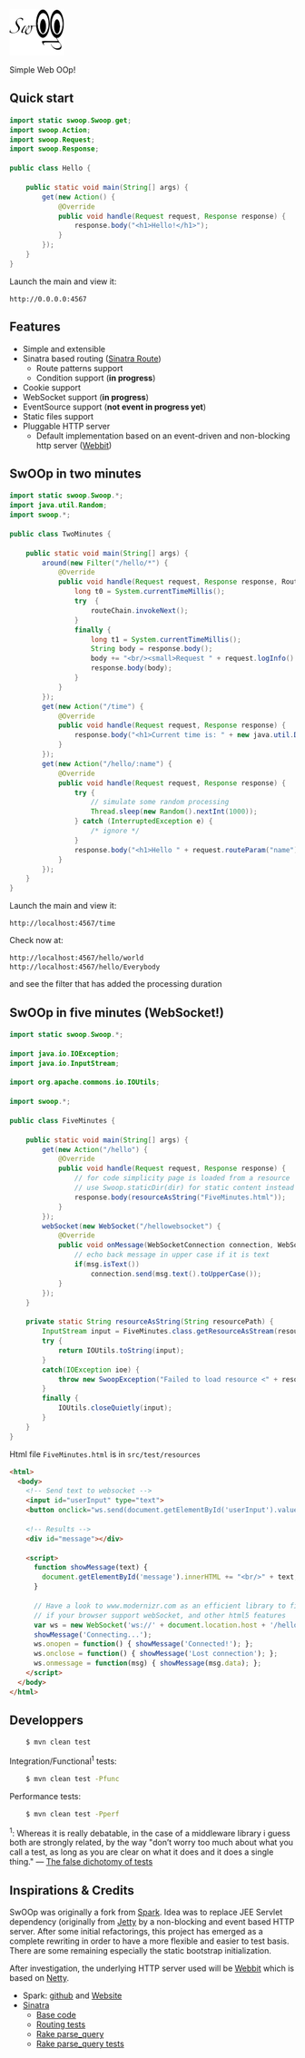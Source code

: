 <img src="https://github.com/Arnauld/swoop/raw/master/doc/images/swoop-logo.png"/>

Simple Web OOp!

## Quick start

```java
import static swoop.Swoop.get;
import swoop.Action;
import swoop.Request;
import swoop.Response;

public class Hello {

    public static void main(String[] args) {
        get(new Action() {
            @Override
            public void handle(Request request, Response response) {
                response.body("<h1>Hello!</h1>");
            }
        });
    }
}
```

Launch the main and view it:

    http://0.0.0.0:4567

## Features

* Simple and extensible
* Sinatra based routing ([Sinatra Route](http://www.sinatrarb.com/intro.html#Routes))
  * Route patterns support 
  * Condition support (**in progress**)
* Cookie support
* WebSocket support (**in progress**)
* EventSource support (**not event in progress yet**)
* Static files support
* Pluggable HTTP server
  * Default implementation based on an event-driven and non-blocking http server ([Webbit](https://github.com/webbit/webbit))


## SwOOp in two minutes

```java
import static swoop.Swoop.*;
import java.util.Random;
import swoop.*;

public class TwoMinutes {

    public static void main(String[] args) {
        around(new Filter("/hello/*") {
            @Override
            public void handle(Request request, Response response, RouteChain routeChain) {
                long t0 = System.currentTimeMillis();
                try  {
                    routeChain.invokeNext();
                }
                finally {
                    long t1 = System.currentTimeMillis();
                    String body = response.body();
                    body += "<br/><small>Request " + request.logInfo() + " executed in " + (t1-t0) + "ms</small>";
                    response.body(body);
                }
            }
        });
        get(new Action("/time") {
            @Override
            public void handle(Request request, Response response) {
                response.body("<h1>Current time is: " + new java.util.Date() + "</h1>");
            }
        });
        get(new Action("/hello/:name") {
            @Override
            public void handle(Request request, Response response) {
                try {
                    // simulate some random processing
                    Thread.sleep(new Random().nextInt(1000));
                } catch (InterruptedException e) { 
                    /* ignore */
                }
                response.body("<h1>Hello " + request.routeParam("name") + "!</h1>");
            }
        });
    }
}
```

Launch the main and view it:

    http://localhost:4567/time

Check now at:

    http://localhost:4567/hello/world
    http://localhost:4567/hello/Everybody

and see the filter that has added the processing duration


## SwOOp in five minutes (WebSocket!)

```java
import static swoop.Swoop.*;

import java.io.IOException;
import java.io.InputStream;

import org.apache.commons.io.IOUtils;

import swoop.*;

public class FiveMinutes {

    public static void main(String[] args) {
        get(new Action("/hello") {
            @Override
            public void handle(Request request, Response response) {
                // for code simplicity page is loaded from a resource
                // use Swoop.staticDir(dir) for static content instead
                response.body(resourceAsString("FiveMinutes.html"));
            }
        });
        webSocket(new WebSocket("/hellowebsocket") {
            @Override
            public void onMessage(WebSocketConnection connection, WebSocketMessage msg) {
                // echo back message in upper case if it is text
                if(msg.isText())
                    connection.send(msg.text().toUpperCase());
            }
        });
    }
    
    private static String resourceAsString(String resourcePath) {
        InputStream input = FiveMinutes.class.getResourceAsStream(resourcePath);
        try {
            return IOUtils.toString(input);
        }
        catch(IOException ioe) {
            throw new SwoopException("Failed to load resource <" + resourcePath + ">", ioe);
        }
        finally {
            IOUtils.closeQuietly(input);
        }
    }
}
```

Html file `FiveMinutes.html` is in `src/test/resources`

```html
<html>
  <body>
    <!-- Send text to websocket -->
    <input id="userInput" type="text">
    <button onclick="ws.send(document.getElementById('userInput').value)">Send</button>

    <!-- Results -->
    <div id="message"></div>

    <script>
      function showMessage(text) {
        document.getElementById('message').innerHTML += "<br/>" + text;
      }

      // Have a look to www.modernizr.com as an efficient library to figure out
      // if your browser support webSocket, and other html5 features
      var ws = new WebSocket('ws://' + document.location.host + '/hellowebsocket');
      showMessage('Connecting...');
      ws.onopen = function() { showMessage('Connected!'); };
      ws.onclose = function() { showMessage('Lost connection'); };
      ws.onmessage = function(msg) { showMessage(msg.data); };
    </script>
  </body>
</html>
```

## Developpers

```bash
    $ mvn clean test
```

Integration/Functional<sup>1</sup> tests:

```bash
    $ mvn clean test -Pfunc
```

Performance tests:

```bash
    $ mvn clean test -Pperf
```

<sup>1</sup>: Whereas it is really debatable, in the case of a middleware library i guess both are strongly related, by the way "don’t worry too much about what you call a test, as long as you are clear on what it does and it does a single thing." &mdash; [The false dichotomy of tests](http://gojko.net/2011/01/12/the-false-dichotomy-of-tests/)

## Inspirations & Credits


SwOOp was originally a fork from [Spark](https://github.com/perwendel/spark). Idea was to replace JEE Servlet dependency (originally from [Jetty](http://jetty.codehaus.org/jetty/) by a non-blocking and event based HTTP server. After some initial refactorings, this project has emerged as a complete rewriting in order to have a more flexible and easier to test basis. There are some remaining especially the static bootstrap initialization.

After investigation, the underlying HTTP server used will be [Webbit](https://github.com/webbit/webbit) which is based on [Netty](http://www.jboss.org/netty).


* Spark: [github](https://github.com/perwendel/spark) and [Website](http://www.sparkjava.com/)
* [Sinatra](https://github.com/sinatra/sinatra)
  * [Base code](https://github.com/sinatra/sinatra/blob/master/lib/sinatra/base.rb)
  * [Routing tests](https://github.com/sinatra/sinatra/blob/master/test/routing_test.rb)
  * [Rake parse_query](https://github.com/rack/rack/blob/master/lib/rack/utils.rb#L65)
  * [Rake parse_query tests](https://github.com/rack/rack/blob/master/test/spec_utils.rb#L103)

